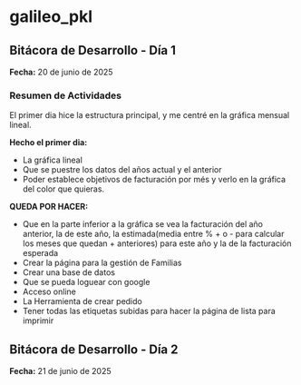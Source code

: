 ﻿# galileo_pkl
## Bitácora de Desarrollo - Día 1

**Fecha:** 20 de junio de 2025

### Resumen de Actividades

El primer dia hice la estructura principal, y me centré en la gráfica mensual lineal.

**Hecho el primer dia:**
- La gráfica lineal
- Que se puestre los datos del años actual y el anterior
- Poder establece objetivos de facturación por més y verlo en la gráfica del color que quieras.

**QUEDA POR HACER:**
- Que en la parte inferior a la gráfica se vea la facturación del año anterior, la de este año, la estimada(media entre % + o - para calcular los meses que quedan + anteriores) para este año y la de la facturación esperada
- Crear la página para la gestión de Familias
- Crear una base de datos
- Que se pueda loguear con google
- Acceso online
- La Herramienta de crear pedido
- Tener todas las etiquetas subidas para hacer la página de lista para imprimir



## Bitácora de Desarrollo - Día 2

**Fecha:** 21 de junio de 2025
    

